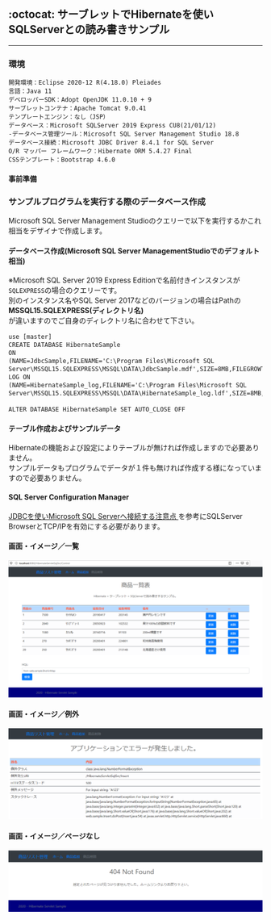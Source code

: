 ## :octocat: サーブレットでHibernateを使いSQLServerとの読み書きサンプル
___
### 環境
```
開発環境：Eclipse 2020-12 R(4.18.0) Pleiades
言語：Java 11
デベロッパーSDK：Adopt OpenJDK 11.0.10 + 9
サーブレットコンテナ：Apache Tomcat 9.0.41
テンプレートエンジン：なし（JSP）
データベース：Microsoft SQLServer 2019 Express CU8(21/01/12)  
-データベース管理ツール：Microsoft SQL Server Management Studio 18.8  
データベース接続：Microsoft JDBC Driver 8.4.1 for SQL Server  
O/R マッパー フレームワーク：Hibernate ORM 5.4.27 Final
CSSテンプレート：Bootstrap 4.6.0
```

#### 事前準備  
### サンプルプログラムを実行する際のデータベース作成  
Microsoft SQL Server Management Studioのクエリーで以下を実行するかこれ相当をデザイナで作成します。  

#### データベース作成(Microsoft SQL Server ManagementStudioでのデフォルト相当)  
※Microsoft SQL Server 2019 Express Editionで名前付きインスタンスが`SQLEXPRESS`の場合のクエリーです。  
別のインスタンス名やSQL Server 2017などのバージョンの場合はPathの**MSSQL15.SQLEXPRESS(ディレクトリ名)**  
が違いますのでご自身のディレクトリ名に合わせて下さい。  
```
use [master]
CREATE DATABASE HibernateSample
ON
(NAME=JdbcSample,FILENAME='C:\Program Files\Microsoft SQL Server\MSSQL15.SQLEXPRESS\MSSQL\DATA\JdbcSample.mdf',SIZE=8MB,FILEGROWTH=64MB)
LOG ON
(NAME=HibernateSample_log,FILENAME='C:\Program Files\Microsoft SQL Server\MSSQL15.SQLEXPRESS\MSSQL\DATA\HibernateSample_log.ldf',SIZE=8MB,FILEGROWTH=64MB)
	
ALTER DATABASE HibernateSample SET AUTO_CLOSE OFF
```

#### テーブル作成およびサンプルデータ  
Hibernateの機能および設定によりテーブルが無ければ作成しますので必要ありません。  
サンプルデータもプログラムでデータが１件も無ければ作成する様になっていますので必要ありません。  

#### SQL Server Configuration Manager  
[JDBCを使いMicrosoft SQL Serverへ接続する注意点 ](https://fujio-development.github.io/Contents/Java/JdbcSqlSvr)を参考にSQLServer BrowserとTCP/IPを有効にする必要があります。    

#### 画面・イメージ／一覧   
![Img](ReadmeImg.png)   

#### 画面・イメージ／例外   
![Img](ReadmeImg2.png)  

#### 画面・イメージ／ページなし   
![Img](ReadmeImg3.png)  